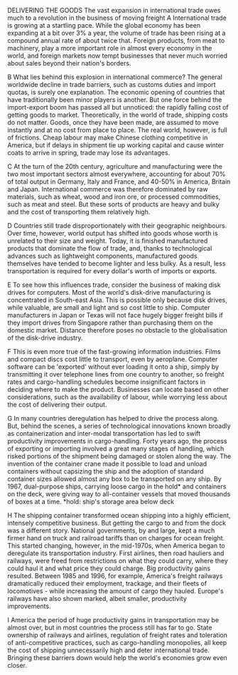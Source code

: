 DELIVERING THE GOODS
The vast expansion in international trade owes much to a revolution in the business of moving freight
A   International trade is growing at a startling pace. While the global economy has been expanding at a bit over 3% a year, the volume of trade has been rising at a compound annual rate of about twice that. Foreign products, from meat to machinery, play a more important role in almost every economy in the world, and foreign markets now tempt businesses that never much worried about sales beyond their nation's borders.

B   What lies behind this explosion in international commerce? The general worldwide decline in trade barriers, such as customs duties and import quotas, is surely one explanation. The economic opening of countries that have traditionally been minor players is another. But one force behind the import-export boom has passed all but unnoticed: the rapidly falling cost of getting goods to market. Theoretically, in the world of trade, shipping costs do not matter. Goods, once they have been made, are assumed to move instantly and at no cost from place to place. The real world, however, is full of frictions. Cheap labour may make Chinese clothing competitive in America, but if delays in shipment tie up working capital and cause winter coats to arrive in spring, trade may lose its advantages.

C   At the turn of the 20th century, agriculture and manufacturing were the two most important sectors almost everywhere, accounting for about 70% of total output in Germany, Italy and France, and 40-50% in America, Britain and Japan. International commerce was therefore dominated by raw materials, such as wheat, wood and iron ore, or processed commodities, such as meat and steel. But these sorts of products are heavy and bulky and the cost of transporting them relatively high.

D   Countries still trade disproportionately with their geographic neighbours. Over time, however, world output has shifted into goods whose worth is unrelated to their size and weight. Today, it is finished manufactured products that dominate the flow of trade, and, thanks to technological advances such as lightweight components, manufactured goods themselves have tended to become lighter and less bulky. As a result, less transportation is required for every dollar's worth of imports or exports.

E   To see how this influences trade, consider the business of making disk drives for computers. Most of the world's disk-drive manufacturing is concentrated in South-east Asia. This is possible only because disk drives, while valuable, are small and light and so cost little to ship. Computer manufacturers in Japan or Texas will not face hugely bigger freight bills if they import drives from Singapore rather than purchasing them on the domestic market. Distance therefore poses no obstacle to the globalisation of the disk-drive industry.

F   This is even more true of the fast-growing information industries. Films and compact discs cost little to transport, even by aeroplane. Computer software can be 'exported' without ever loading it onto a ship, simply by transmitting it over telephone lines from one country to another, so freight rates and cargo-handling schedules become insignificant factors in deciding where to make the product. Businesses can locate based on other considerations, such as the availability of labour, while worrying less about the cost of delivering their output.

G   In many countries deregulation has helped to drive the process along. But, behind the scenes, a series of technological innovations known broadly as containerization and inter-modal transportation has led to swift productivity improvements in cargo-handling. Forty years ago, the process of exporting or importing involved a great many stages of handling, which risked portions of the shipment being damaged or stolen along the way. The invention of the container crane made it possible to load and unload containers without capsizing the ship and the adoption of standard container sizes allowed almost any box to be transported on any ship. By 1967, dual-purpose ships, carrying loose cargo in the hold* and containers on the deck, were giving way to all-container vessels that moved thousands of boxes at a time.
*hold: ship's storage area below deck

H   The shipping container transformed ocean shipping into a highly efficient, intensely competitive business. But getting the cargo to and from the dock was a different story. National governments, by and large, kept a much firmer hand on truck and railroad tariffs than on charges for ocean freight. This started changing, however, in the mid-1970s, when America began to deregulate its transportation industry. First airlines, then road hauliers and railways, were freed from restrictions on what they could carry, where they could haul it and what price they could charge. Big productivity gains resulted. Between 1985 and 1996, for example, America's freight railways dramatically reduced their employment, trackage, and their fleets of locomotives - while increasing the amount of cargo they hauled. Europe's railways have also shown marked, albeit smaller, productivity improvements.

I   America the period of huge productivity gains in transportation may be almost over, but in most countries the process still has far to go. State ownership of railways and airlines, regulation of freight rates and toleration of anti-competitive practices, such as cargo-handling monopolies, all keep the cost of shipping unnecessarily high and deter international trade. Bringing these barriers down would help the world's economies grow even closer.